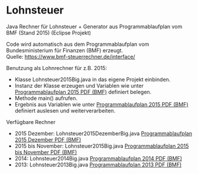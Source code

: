 Lohnsteuer
==========

Java Rechner für Lohnsteuer + Generator aus Programmablaufplan vom BMF (Stand 2015)
(Eclipse Projekt)

Code wird automatisch aus dem Programmablaufplan vom Bundesministerium für Finanzen (BMF) erzeugt.<br>
Quelle: <a target="_blank" href="https://www.bmf-steuerrechner.de/interface/">https:/&#47;www.bmf-steuerrechner.de/interface/</a>

Benutzung als Lohnrechner für z.B. 2015: 

  - Klasse Lohnsteuer2015Big.java in das eigene Projekt einbinden.
  - Instanz der Klasse erzeugen und Variablen wie unter <a target="_blank"  href="https://www.bmf-steuerrechner.de/pruefdaten/pap2015bisNovember.pdf">Programmablaufplan 2015 PDF (BMF)</a> definiert belegen.
  - Methode main() aufrufen.
  - Ergebnis aus Variablen wie unter <a target="_blank"  href="https://www.bmf-steuerrechner.de/pruefdaten/pap2015bisNovember.pdf">Programmablaufplan 2015 PDF (BMF)</a> definiert auslesen und weiterverarbeiten.


Verfügbare Rechner

  - 2015 Dezember: Lohnsteuer2015DezemberBig.java <a target="_blank"  href="https://www.bmf-steuerrechner.de/pruefdaten/pap2015Dezember.pdf">Programmablaufplan 2015 Dezember PDF (BMF)</a>
  - 2015 bis November: Lohnsteuer2015Big.java <a target="_blank"  href="https://www.bmf-steuerrechner.de/pruefdaten/pap2015bisNovember.pdf">Programmablaufplan 2015 bis November PDF (BMF)</a>
  - 2014: Lohnsteuer2014Big.java <a target="_blank"  href="https://www.bmf-steuerrechner.de/pruefdaten/pap2014.pdf">Programmablaufplan 2014 PDF (BMF)</a>
  - 2013: Lohnsteuer2013Big.java <a target="_blank"  href="https://www.bmf-steuerrechner.de/pruefdaten/pap2013_2.pdf">Programmablaufplan 2013 PDF (BMF)</a>

